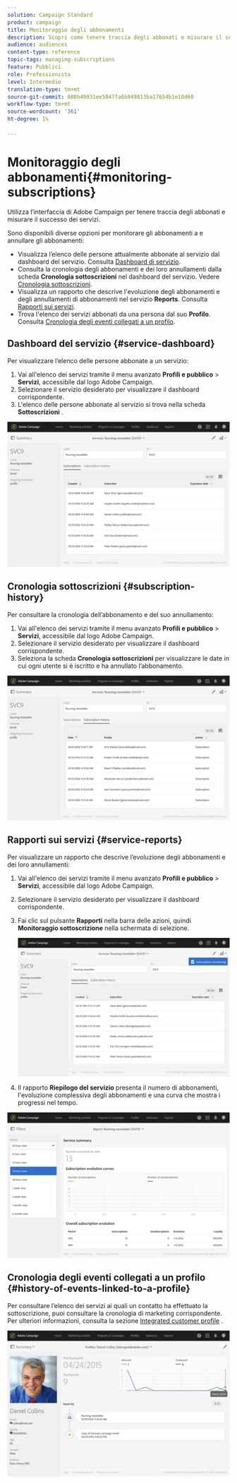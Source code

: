 ```yaml
---
solution: Campaign Standard
product: campaign
title: Monitoraggio degli abbonamenti
description: Scopri come tenere traccia degli abbonati e misurare il successo dei servizi utilizzando dashboard e rapporti.
audience: audiences
content-type: reference
topic-tags: managing-subscriptions
feature: Pubblici
role: Professionista
level: Intermedio
translation-type: tm+mt
source-git-commit: 088b49931ee5047fa6b949813ba17654b1e10d60
workflow-type: tm+mt
source-wordcount: '361'
ht-degree: 1%

---
```



# Monitoraggio degli abbonamenti{#monitoring-subscriptions}

Utilizza l’interfaccia di Adobe Campaign per tenere traccia degli abbonati e misurare il successo dei servizi.

Sono disponibili diverse opzioni per monitorare gli abbonamenti a e annullare gli abbonamenti:

* Visualizza l’elenco delle persone attualmente abbonate al servizio dal dashboard del servizio. Consulta [Dashboard di servizio](#service-dashboard).
* Consulta la cronologia degli abbonamenti e dei loro annullamenti dalla scheda **Cronologia sottoscrizioni** nel dashboard del servizio. Vedere [Cronologia sottoscrizioni](#subscription-history).
* Visualizza un rapporto che descrive l&#39;evoluzione degli abbonamenti e degli annullamenti di abbonamenti nel servizio **Reports**. Consulta [Rapporti sui servizi](#service-reports).
* Trova l&#39;elenco dei servizi abbonati da una persona dal suo **Profilo**. Consulta [Cronologia degli eventi collegati a un profilo](#history-of-events-linked-to-a-profile).

## Dashboard del servizio {#service-dashboard}

Per visualizzare l’elenco delle persone abbonate a un servizio:

1. Vai all&#39;elenco dei servizi tramite il menu avanzato **Profili e pubblico** > **Servizi**, accessibile dal logo Adobe Campaign.
1. Selezionare il servizio desiderato per visualizzare il dashboard corrispondente.
1. L&#39;elenco delle persone abbonate al servizio si trova nella scheda **Sottoscrizioni** .

![](assets/lp_monitoring_subscriptions_1.png)

## Cronologia sottoscrizioni {#subscription-history}

Per consultare la cronologia dell’abbonamento e del suo annullamento:

1. Vai all&#39;elenco dei servizi tramite il menu avanzato **Profili e pubblico** > **Servizi**, accessibile dal logo Adobe Campaign.
1. Selezionare il servizio desiderato per visualizzare il dashboard corrispondente.
1. Seleziona la scheda **Cronologia sottoscrizioni** per visualizzare le date in cui ogni utente si è iscritto e ha annullato l’abbonamento.

![](assets/lp_monitoring_subscriptions_2.png)

## Rapporti sui servizi {#service-reports}

Per visualizzare un rapporto che descrive l’evoluzione degli abbonamenti e dei loro annullamenti:

1. Vai all&#39;elenco dei servizi tramite il menu avanzato **Profili e pubblico** > **Servizi**, accessibile dal logo Adobe Campaign.
1. Selezionare il servizio desiderato per visualizzare il dashboard corrispondente.
1. Fai clic sul pulsante **Rapporti** nella barra delle azioni, quindi **Monitoraggio sottoscrizione** nella schermata di selezione.

   ![](assets/lp_monitoring_subscriptions_3.png)

1. Il rapporto **Riepilogo del servizio** presenta il numero di abbonamenti, l&#39;evoluzione complessiva degli abbonamenti e una curva che mostra i progressi nel tempo.

![](assets/lp_monitoring_subscriptions_4.png)

## Cronologia degli eventi collegati a un profilo {#history-of-events-linked-to-a-profile}

Per consultare l’elenco dei servizi ai quali un contatto ha effettuato la sottoscrizione, puoi consultare la cronologia di marketing corrispondente. Per ulteriori informazioni, consulta la sezione [Integrated customer profile](../../audiences/using/integrated-customer-profile.md) .

![](assets/lp_monitoring_subscriptions_5.png)

